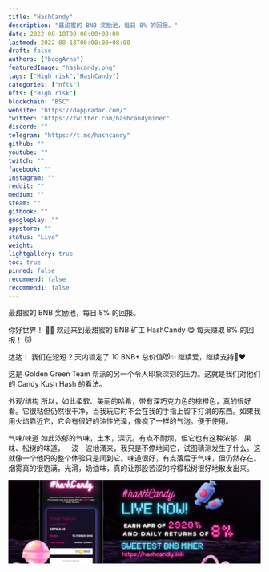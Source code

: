 ```yaml
---
title: "HashCandy"
description: "最甜蜜的 BNB 奖励池，每日 8% 的回报。"
date: 2022-08-18T00:00:00+08:00
lastmod: 2022-08-18T00:00:00+08:00
draft: false
authors: ["boogArno"]
featuredImage: "hashcandy.png"
tags: ["High risk","HashCandy"]
categories: ["nfts"]
nfts: ["High risk"]
blockchain: "BSC"
website: "https://dappradar.com/"
twitter: "https://twitter.com/hashcandyminer"
discord: ""
telegram: "https://t.me/hashcandy"
github: ""
youtube: ""
twitch: ""
facebook: ""
instagram: ""
reddit: ""
medium: ""
steam: ""
gitbook: ""
googleplay: ""
appstore: ""
status: "Live"
weight: 
lightgallery: true
toc: true
pinned: false
recommend: false
recommend1: false
---
```

最甜蜜的 BNB 奖励池，每日 8% 的回报。

你好世界！ 👀✨
欢迎来到最甜蜜的 BNB 矿工 HashCandy 😋
每天赚取 8% 的回报！ 😻

达达！ 我们在短短 2 天内锁定了 10 BNB+ 总价值😻✨
继续爱，继续支持🍭❤️

这是 Golden Green Team 帮派的另一个令人印象深刻的压力。这就是我们对他们的 Candy Kush Hash 的看法。

 外观/结构
所以，如此柔软、美丽的哈希，带有深巧克力色的棕橙色，真的很好看。它很粘但仍然很干净，当我玩它时不会在我的手指上留下打滑的东西。如果我用火焰靠近它，它会有很好的油性光泽，像疯了一样的气泡。便于使用。

 气味/味道
如此浓郁的气味，土木，深沉。有点不耐烦，但它也有这种浓郁、果味、松树的味道，一波一波地涌来，我只是不停地闻它，试图猜测发生了什么。这就像一个他妈的整个体验只是闻到它。味道很好，有点落后于气味，但仍然存在。烟雾真的很饱满，光滑，奶油味，真的让那股苦涩的柠檬松树很好地散发出来。

![1080x360](1080x360.jpg)